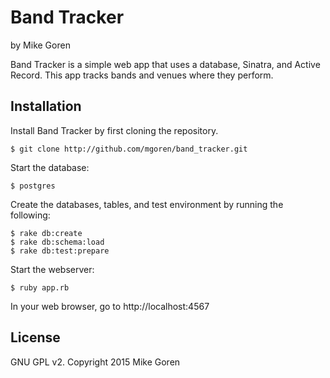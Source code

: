 Band Tracker
=============

by Mike Goren

Band Tracker is a simple web app that uses a database, Sinatra, and Active Record. This app tracks bands and venues where they perform.

Installation
------------

Install Band Tracker by first cloning the repository.  
```
$ git clone http://github.com/mgoren/band_tracker.git
```

Start the database:
```
$ postgres
```

Create the databases, tables, and test environment by running the following:
```
$ rake db:create
$ rake db:schema:load
$ rake db:test:prepare
```

Start the webserver:
```
$ ruby app.rb
```

In your web browser, go to http://localhost:4567

License
-------

GNU GPL v2. Copyright 2015 Mike Goren
